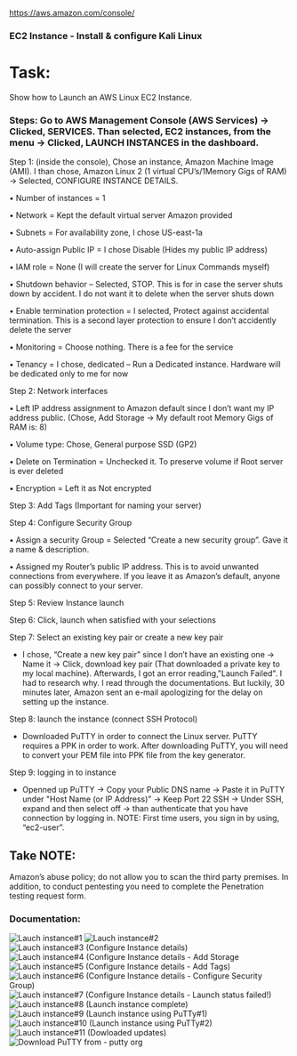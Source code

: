 https://aws.amazon.com/console/ 

### EC2 Instance - Install & configure Kali Linux

# Task:
Show how to Launch an AWS Linux EC2 Instance.

### Steps: Go to AWS Management Console (AWS Services) → Clicked, SERVICES. Than selected, EC2 instances, from the menu → Clicked, LAUNCH INSTANCES in the dashboard.

Step 1: (inside the console), Chose an instance, Amazon Machine Image (AMI). I than chose, Amazon Linux 2 (1 virtual CPU’s/1Memory Gigs of RAM) → Selected, CONFIGURE INSTANCE DETAILS.

•	Number of instances = 1

•	Network = Kept the default virtual server Amazon provided

•	Subnets = For availability zone, I chose US-east-1a

•	Auto-assign Public IP = I chose Disable (Hides my public IP address)

•	IAM role = None (I will create the server for Linux Commands myself)

•	Shutdown behavior – Selected, STOP. This is for in case the server shuts down by accident. I do not want it to delete when the server shuts down

•	Enable termination protection = I selected, Protect against accidental termination. This is a second layer protection to ensure I don’t accidently delete the server

•	Monitoring = Choose nothing. There is a fee for the service

•	Tenancy = I chose, dedicated – Run a Dedicated instance. Hardware will be dedicated only to me for now

Step 2: Network interfaces

• Left IP address assignment to Amazon default since I don’t want my IP address public.
(Chose, Add Storage → My default root Memory Gigs of RAM is: 8)

•	Volume type: Chose, General purpose SSD (GP2)

•	Delete on Termination = Unchecked it. To preserve volume if Root server is ever deleted

•	Encryption = Left it as Not encrypted

Step 3: Add Tags (Important for naming your server)

Step 4: Configure Security Group

•	Assign a security Group = Selected “Create a new security group”. Gave it a name  & description.

•	Assigned my Router’s public IP address. This is to avoid unwanted connections from everywhere. If you leave it as Amazon’s default, anyone can possibly connect to your server.

Step 5: Review Instance launch

Step 6: Click, launch when satisfied with your selections

Step 7: Select an existing key pair or create a new key pair
- I chose, “Create a new key pair” since I don’t have an existing one → Name it → Click, download key pair (That downloaded a private key to my local machine). 
Afterwards, I got an error reading,"Launch Failed". I had to research why. I read through the documentations. But luckily, 30 minutes later, Amazon sent an e-mail apologizing for the delay on setting up the instance.

Step 8: launch the instance (connect SSH Protocol)
- Downloaded PuTTY in order to connect the Linux server. PuTTY requires a PPK in order to work. After downloading PuTTY, you will need to convert your PEM file into PPK file from the key generator.

Step 9: logging in to instance
 - Openned up PuTTY → Copy your Public DNS name → Paste it in PuTTY under "Host Name (or IP Address)” → Keep Port 22 SSH → Under SSH, expand and then select off → than authenticate that you have connection by logging in. NOTE: First time users, you sign in by using, “ec2-user”.


## Take NOTE:
Amazon’s abuse policy; do not allow you to scan the third party premises. In addition, to conduct pentesting you need to complete the Penetration testing request form.

### Documentation:

![Lauch instance#1](https://user-images.githubusercontent.com/28675258/67623218-c755a000-f7f0-11e9-92a8-d67a33d046ed.PNG)
![Lauch instance#2](https://user-images.githubusercontent.com/28675258/67623219-c755a000-f7f0-11e9-8939-e15dcaea92bb.PNG)
![Lauch instance#3 (Configure Instance details)](https://user-images.githubusercontent.com/28675258/67623220-c7ee3680-f7f0-11e9-9a30-08b03726f4f3.PNG)
![Lauch instance#4 (Configure Instance details - Add Storage](https://user-images.githubusercontent.com/28675258/67623221-c7ee3680-f7f0-11e9-94e4-60d87c3ce495.PNG)
![Lauch instance#5 (Configure Instance details - Add Tags)](https://user-images.githubusercontent.com/28675258/67623222-c7ee3680-f7f0-11e9-8907-4d8c959a7325.PNG)
![Lauch instance#6 (Configure Instance details - Configure Security Group)](https://user-images.githubusercontent.com/28675258/67623223-c7ee3680-f7f0-11e9-9d30-341e2a643766.PNG)
![Lauch instance#7 (Configure Instance details - Launch status failed!)](https://user-images.githubusercontent.com/28675258/67623224-c7ee3680-f7f0-11e9-8dda-1b1d9df8f0b7.PNG)
![Lauch instance#8 (Launch instance complete)](https://user-images.githubusercontent.com/28675258/67623225-c7ee3680-f7f0-11e9-999c-738481687b46.PNG)
![Lauch instance#9 (Launch instance using PuTTy#1)](https://user-images.githubusercontent.com/28675258/67623226-c7ee3680-f7f0-11e9-809d-56f04a9fca04.PNG)
![Lauch instance#10 (Launch instance using PuTTy#2)](https://user-images.githubusercontent.com/28675258/67623227-c886cd00-f7f0-11e9-980b-df8fb8f5be2e.PNG)
![Lauch instance#11 (Dowloaded updates)](https://user-images.githubusercontent.com/28675258/67623228-c886cd00-f7f0-11e9-9d3b-188d58f74db8.PNG)
![Download PuTTY from - putty org](https://user-images.githubusercontent.com/28675258/67623237-d9374300-f7f0-11e9-98f4-9453c8d068b0.PNG)
